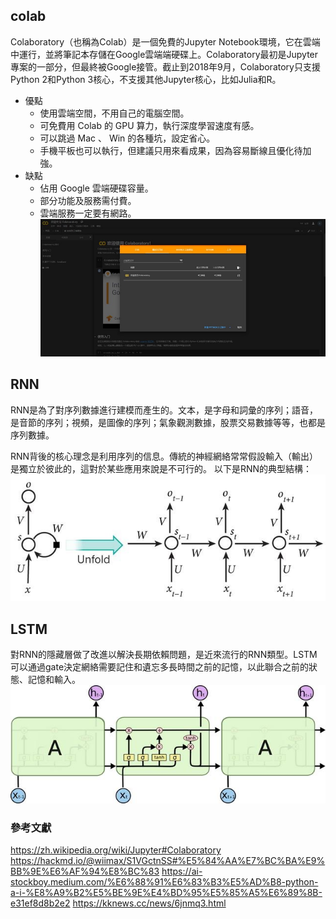 ## colab
Colaboratory（也稱為Colab）是一個免費的Jupyter Notebook環境，它在雲端中運行，並將筆記本存儲在Google雲端端硬碟上。Colaboratory最初是Jupyter專案的一部分，但最終被Google接管。截止到2018年9月，Colaboratory只支援Python 2和Python 3核心，不支援其他Jupyter核心，比如Julia和R。
* 優點
  * 使用雲端空間，不用自己的電腦空間。
  * 可免費用 Colab 的 GPU 算力，執行深度學習速度有感。
  * 可以跳過 Mac 、 Win 的各種坑，設定省心。
  * 手機平板也可以執行，但建議只用來看成果，因為容易斷線且優化待加強。
* 缺點
  * 佔用 Google 雲端硬碟容量。
  * 部分功能及服務需付費。
  * 雲端服務一定要有網路。
![圖、圖形 Graph 的範例](../img/colab.jpeg)
## RNN
RNN是為了對序列數據進行建模而產生的。文本，是字母和詞彙的序列；語音，是音節的序列；視頻，是圖像的序列；氣象觀測數據，股票交易數據等等，也都是序列數據。

RNN背後的核心理念是利用序列的信息。傳統的神經網絡常常假設輸入（輸出）是獨立於彼此的，這對於某些應用來說是不可行的。
以下是RNN的典型結構：
![圖、圖形 Graph 的範例](../img/RNN.jpg)
## LSTM
對RNN的隱藏層做了改進以解決長期依賴問題，是近來流行的RNN類型。LSTM可以通過gate決定網絡需要記住和遺忘多長時間之前的記憶，以此聯合之前的狀態、記憶和輸入。
![圖、圖形 Graph 的範例](../img/LSTM.jpg)




### 參考文獻
https://zh.wikipedia.org/wiki/Jupyter#Colaboratory
https://hackmd.io/@wiimax/S1VGctnSS#%E5%84%AA%E7%BC%BA%E9%BB%9E%E6%AF%94%E8%BC%83
https://ai-stockboy.medium.com/%E6%88%91%E6%83%B3%E5%AD%B8-python-a-i-%E8%A9%B2%E5%BE%9E%E4%BD%95%E5%85%A5%E6%89%8B-e31ef8d8b2e2
https://kknews.cc/news/6jnmq3.html